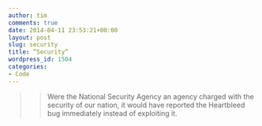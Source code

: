 ```yaml
---
author: tim
comments: true
date: 2014-04-11 23:53:21+00:00
layout: post
slug: security
title: “Security”
wordpress_id: 1504
categories:
- Code
---
```


<blockquote>

> 
> Were the National Security Agency an agency charged with the security of our nation, it would have reported the Heartbleed bug immediately instead of exploiting it.
> 
> 
</blockquote>
